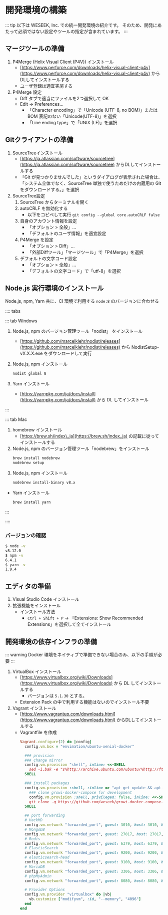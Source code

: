 # 開発環境の構築

::: tip
以下は WESEEK, Inc. での統一開発環境の紹介です。
そのため、開発にあたって必須ではない設定やツールの指定が含まれています。
:::

## マージツールの準備

1. P4Merge (Helix Visual Client (P4V)) インストール
    * [https://www.perforce.com/downloads/helix-visual-client-p4v](https://www.perforce.com/downloads/helix-visual-client-p4v) からDLしてインストールする
    * ユーザ登録は適宜実施する
2. P4Merge 設定
    * Diff タブで適当にファイルを2つ選択して OK
    * Edit -&gt; Preferences...
        * 「Character encoding」で「Unicode (UTF-8, no BOM)」または BOM 表記のない「Unicode(UTF-8)」を選択
        * 「Line ending type」で「UNIX (LF)」を選択

## Gitクライアントの準備

1. SourceTreeインストール
    * [https://ja.atlassian.com/software/sourcetree](https://ja.atlassian.com/software/sourcetree) からDLしてインストールする
    * 「Git が見つかりませんでした」というダイアログが表示された場合は、「システム全体でなく、SourceTree 単独で使うためだけの内蔵用の Git をダウンロードする。」を選択
2. SourceTree設定
    1. SourceTree からターミナルを開く
    2. autoCRLF を無効化する
        * 以下をコピペして実行 `git config --global core.autoCRLF false`
    3. 自身のアカウント情報を設定
        * 「オプション &gt; 全般」...
        * 「デフォルトのユーザ情報」を適宜設定
    4. P4Merge を設定
        * 「オプション &gt; Diff」...
        * 「外部Diffツール」「マージツール」で「P4Merge」を選択
    5. デフォルトの文字コード設定
        * 「オプション &gt; 全般」...
        * 「デフォルトの文字コード」で「utf-8」を選択

## Node.js 実行環境のインストール

Node.js, npm, Yarn 共に、CI 環境で利用する `node:8` のバージョンに合わせる

:::: tabs

::: tab Windows

1. Node.js, npm のバージョン管理ツール「nodist」 をインストール
    * [https://github.com/marcelklehr/nodist/releases](https://github.com/marcelklehr/nodist/releases) から NodistSetup-vX.X.X.exe をダウンロードして実行
1. Node.js, npm インストール
    ``` cmd
    nodist global 8
    ```

1. Yarn インストール

    * [https://yarnpkg.com/ja/docs/install](https://yarnpkg.com/ja/docs/install) から DL してインストール

:::

::: tab Mac

1. homebrew インストール
    * [https://brew.sh/index\_ja](https://brew.sh/index_ja) の記載に従ってインストールする
1. Node.js, npm のバージョン管理ツール「nodebrew」をインストール
    ```bash
    brew install nodebrew
    nodebrew setup
    ```
1. Node.js, npm インストール
    ```bash
    nodebrew install-binary v8.x
    ```
* Yarn インストール
    ```bash
    brew install yarn
    ```
:::

::::

### バージョンの確認

```bash
$ node -v
v8.12.0
$ npm -v
6.4.1
$ yarn -v
1.9.4
```

## エディタの準備

1. Visual Studio Code インストール
2. 拡張機能をインストール
   * インストール方法
     * `Ctrl + Shift + P` -> 「Extensions: Show Recommended Extensions」を選択して全てインストール

## 開発環境の依存インフラの準備

::: warning
Docker 環境をネイティブで準備できない場合のみ、以下の手順が必要
:::

1. VirtualBox インストール
    * [https://www.virtualbox.org/wiki/Downloads](https://www.virtualbox.org/wiki/Downloads) から DL してインストールする
        * バージョンは `5.1.30` とする。
    * Extension Pack の中で利用する機能はないのでインストール不要
2. Vagrant インストール
    * [https://www.vagrantup.com/downloads.html](https://www.vagrantup.com/downloads.html) からDLしてインストールする
    * Vagrantfile を作成
        ```ruby
        Vagrant.configure(2) do |config|
          config.vm.box = "envimation/ubuntu-xenial-docker"

          ### provision
          ### change mirror
          config.vm.provision "shell", inline: <<-SHELL
            sed -i.bak -e "s%http://archive.ubuntu.com/ubuntu/%http://ftp.iij.ad.jp/pub/linux/ubuntu/archive/%g" /etc/apt/sources.list
          SHELL

          ### install packages
          config.vm.provision :shell, :inline => "apt-get update && apt-get install -q -y tmux git nano less"
            ### clone growi-docker-compose for development
            config.vm.provision :shell, privileged: false, inline: <<-SHELL
            git clone -q https://github.com/weseek/growi-docker-compose.git growi
          SHELL

          ## port forwarding
          # HackMD
          config.vm.network "forwarded_port", guest: 3010, host: 3010, host_ip: "empty"
          # MongoDB
          config.vm.network "forwarded_port", guest: 27017, host: 27017, host_ip: "127.0.0.1"
          # Redis
          config.vm.network "forwarded_port", guest: 6379, host: 6379, host_ip: "127.0.0.1"
          # ElasticSearch
          config.vm.network "forwarded_port", guest: 9200, host: 9200, host_ip: "127.0.0.1"
          # elasticsearch-head
          config.vm.network "forwarded_port", guest: 9100, host: 9100, host_ip: "127.0.0.1"
          # MariaDB
          config.vm.network "forwarded_port", guest: 3306, host: 3306, host_ip: "127.0.0.1"
          # phpMyAdmin
          config.vm.network "forwarded_port", guest: 8080, host: 8080, host_ip: "127.0.0.1"

          # Provider Options
          config.vm.provider "virtualbox" do |vb|
            vb.customize ["modifyvm", :id, "--memory", "4096"]
          end
        end
        ```
